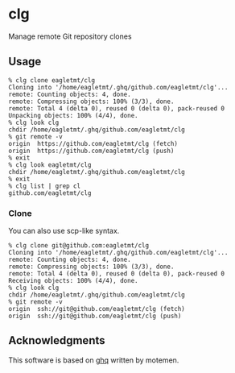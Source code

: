 # clg
Manage remote Git repository clones

## Usage
```
% clg clone eagletmt/clg
Cloning into '/home/eagletmt/.ghq/github.com/eagletmt/clg'...
remote: Counting objects: 4, done.
remote: Compressing objects: 100% (3/3), done.
remote: Total 4 (delta 0), reused 0 (delta 0), pack-reused 0
Unpacking objects: 100% (4/4), done.
% clg look clg
chdir /home/eagletmt/.ghq/github.com/eagletmt/clg
% git remote -v
origin  https://github.com/eagletmt/clg (fetch)
origin  https://github.com/eagletmt/clg (push)
% exit
% clg look eagletmt/clg
chdir /home/eagletmt/.ghq/github.com/eagletmt/clg
% exit
% clg list | grep cl
github.com/eagletmt/clg
```

### Clone
You can also use scp-like syntax.

```
% clg clone git@github.com:eagletmt/clg
Cloning into '/home/eagletmt/.ghq/github.com/eagletmt/clg'...
remote: Counting objects: 4, done.
remote: Compressing objects: 100% (3/3), done.
remote: Total 4 (delta 0), reused 0 (delta 0), pack-reused 0
Receiving objects: 100% (4/4), done.
% clg look clg
chdir /home/eagletmt/.ghq/github.com/eagletmt/clg
% git remote -v
origin  ssh://git@github.com/eagletmt/clg (fetch)
origin  ssh://git@github.com/eagletmt/clg (push)
```

## Acknowledgments
This software is based on [ghq](https://github.com/motemen/ghq) written by motemen.
